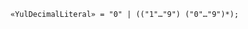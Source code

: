 <!-- This file is generated automatically by infrastructure scripts. Please don't edit by hand. -->

```{ .ebnf .slang-ebnf #YulDecimalLiteral }
«YulDecimalLiteral» = "0" | (("1"…"9") ("0"…"9")*);
```
